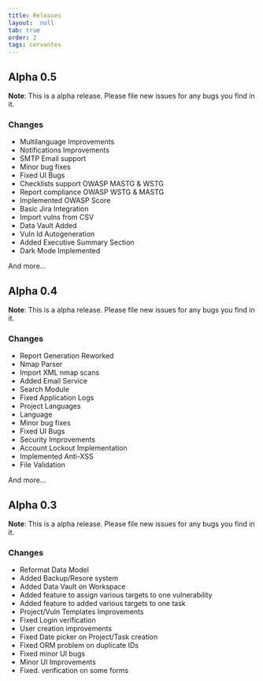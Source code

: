 ```yaml
---
title: Releases
layout:  null
tab: true
order: 2
tags: cervantes
---
```


## Alpha 0.5

**Note**: This is a alpha release. Please file new issues for any bugs you find in it.

### Changes
- Multilanguage Improvements
- Notifications Improvements
- SMTP Email support
- Minor bug fixes
- Fixed UI Bugs
- Checklists support OWASP MASTG & WSTG
- Report compliance OWASP WSTG & MASTG
- Implemented OWASP Score
- Basic Jira Integration
- Import vulns from CSV
- Data Vault Added
- Vuln Id Autogeneration
- Added Executive Summary Section
- Dark Mode Implemented

And more…

## Alpha 0.4

**Note**: This is a alpha release. Please file new issues for any bugs you find in it.

### Changes
- Report Generation Reworked
- Nmap Parser
- Import XML nmap scans
- Added Email Service
- Search Module
- Fixed Application Logs
- Project Languages
-  Language
- Minor bug fixes
- Fixed UI Bugs
- Security Improvements
- Account Lockout Implementation
- Implemented Anti-XSS
- File Validation

And more…

## Alpha 0.3

**Note**: This is a alpha release. Please file new issues for any bugs you find in it.

### Changes
- Reformat Data Model
- Added Backup/Resore system
- Added Data Vault on Workspace
- Added feature to assign various targets to one vulnerability
- Added feature to added various targets to one task
- Project/Vuln Templates Improvements
- Fixed Login verification
- User creation improvements
- Fixed Date picker on Project/Task creation
- Fixed ORM problem on duplicate IDs
- Fixed minor UI bugs
- Minor UI Improvements
- Fixed. verification on some forms
